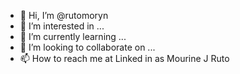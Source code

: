 - 👋 Hi, I’m @rutomoryn
- 👀 I’m interested in ...
- 🌱 I’m currently learning ...
- 💞️ I’m looking to collaborate on ...
- 📫 How to reach me at Linked in as Mourine J Ruto

<!---
rutomoryn/rutomoryn is a ✨ special ✨ repository because its `README.md` (this file) appears on your GitHub profile.
You can click the Preview link to take a look at your changes.
--->
